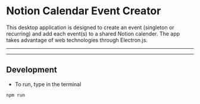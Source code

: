 # Notion Calendar Event Creator
This desktop application is designed to create an event (singleton or recurring) and add each event(s) to a shared Notion calender. The app takes advantage of web technologies through Electron.js.

---
---


## Development
* To run, type in the terminal
```
npm run
```
